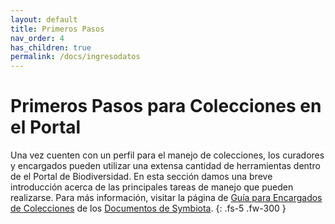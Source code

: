 ```yaml
---
layout: default
title: Primeros Pasos
nav_order: 4
has_children: true
permalink: /docs/ingresodatos
---
```



# Primeros Pasos para Colecciones en el Portal

Una vez cuenten con un perfil para el manejo de colecciones, los curadores y encargados pueden utilizar una extensa cantidad de herramientas dentro de el Portal de Biodiversidad. En esta sección damos una breve introducción acerca de las principales tareas de manejo que pueden realizarse. Para más información, visitar la página de [Guía para Encargados de Colecciones](https://biokic.github.io/symbiota-docs/es/coll_manager/) de los [Documentos de Symbiota](https://symbiota.org/docs/es/).
{: .fs-5 .fw-300 }

